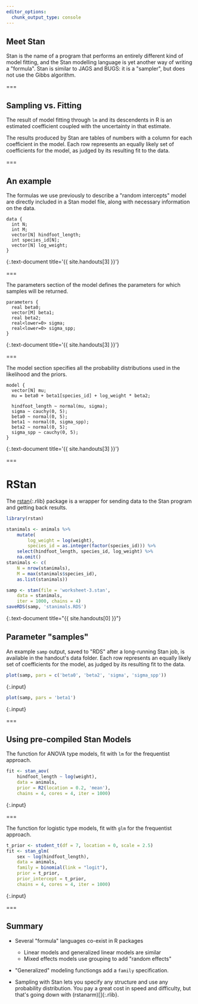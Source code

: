 ```yaml
---
editor_options: 
  chunk_output_type: console
---
```


## Meet Stan

Stan is the name of a program that performs an entirely different kind of model fitting, and the Stan modelling language is yet another way of writing a "formula". Stan is similar to JAGS and BUGS: it is a "sampler", but does not use the Gibbs algorithm.

===

## Sampling vs. Fitting

The result of model fitting through `lm` and its descendents in R is an estimated coefficient coupled with the uncertainty in that estimate.

The results produced by Stan are tables of numbers with a column for each coefficient in the model. Each row represents an equally likely set of coefficients for the model, as judged by its resulting fit to the data.

===

## An example

The formulas we use previously to describe a "random intercepts" model are directly included in a Stan model file, along with necessary information on the data.

```
data {
  int N;
  int M;
  vector[N] hindfoot_length;
  int species_id[N];
  vector[N] log_weight;
}
```
{:.text-document title='{{ site.handouts[3] }}'}

===

The parameters section of the model defines the parameters for which
samples will be returned.

```
parameters {
  real beta0;
  vector[M] beta1;
  real beta2;
  real<lower=0> sigma;
  real<lower=0> sigma_spp;
}
```
{:.text-document title='{{ site.handouts[3] }}'}

===

The model section specifies all the probability distributions used in
the likelihood and the priors.

```
model {
  vector[N] mu;
  mu = beta0 + beta1[species_id] + log_weight * beta2;

  hindfoot_length ~ normal(mu, sigma);
  sigma ~ cauchy(0, 5);
  beta0 ~ normal(0, 5);
  beta1 ~ normal(0, sigma_spp);
  beta2 ~ normal(0, 5);
  sigma_spp ~ cauchy(0, 5);
}
```
{:.text-document title='{{ site.handouts[3] }}'}

===

# RStan

The [rstan](){:.rlib} package is a wrapper for sending data to the Stan program and getting back results.


~~~r
library(rstan)

stanimals <- animals %>%
    mutate(
        log_weight = log(weight),
        species_id = as.integer(factor(species_id))) %>%
    select(hindfoot_length, species_id, log_weight) %>%
    na.omit()
stanimals <- c(
    N = nrow(stanimals),
    M = max(stanimals$species_id),
    as.list(stanimals))

samp <- stan(file = 'worksheet-3.stan',
    data = stanimals,
    iter = 1000, chains = 4)
saveRDS(samp, 'stanimals.RDS')
~~~
{:.text-document title="{{ site.handouts[0] }}"}


## Parameter "samples"

An example `samp` output, saved to "RDS" after a long-running Stan job, is available in the handout's data folder. Each row represents an equally likely set of coefficients for the model, as judged by its resulting fit to the data.


~~~r
plot(samp, pars = c('beta0', 'beta2', 'sigma', 'sigma_spp'))
~~~
{:.input}



~~~r
plot(samp, pars = 'beta1')
~~~
{:.input}


===

## Using pre-compiled Stan Models

The function for ANOVA type models, fit with `lm` for the frequentist approach.


~~~r
fit <- stan_aov(
    hindfoot_length ~ log(weight),
    data = animals,
    prior = R2(location = 0.2, 'mean'),
    chains = 4, cores = 4, iter = 1000)
~~~
{:.input}


===

The function for logistic type models, fit with `glm` for the frequentist approach.


~~~r
t_prior <- student_t(df = 7, location = 0, scale = 2.5)
fit <- stan_glm(
    sex ~ log(hindfoot_length),
    data = animals, 
    family = binomial(link = "logit"), 
    prior = t_prior,
    prior_intercept = t_prior,  
    chains = 4, cores = 4, iter = 1000)
~~~
{:.input}


===

## Summary

- Several "formula" languages co-exist in R packages
  - Linear models and generalized linear models are similar
  - Mixed effects models use grouping to add "random effects"

- "Generalized" modeling functiongs add a `family` specification.

- Sampling with Stan lets you specify any structure and use any probability
  distribution. You pay a great cost in speed and difficulty, but that's going
  down with (rstanarm)[]{:.rlib}.
